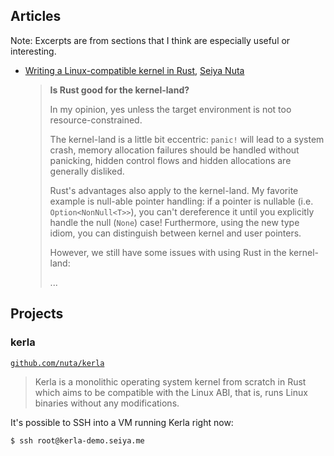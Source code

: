 ## Articles

Note: Excerpts are from sections that I think are especially useful or interesting.

- [Writing a Linux-compatible kernel in Rust](https://seiya.me/writing-linux-clone-in-rust), [Seiya Nuta][]

  > **Is Rust good for the kernel-land?**
  >
  > In my opinion, yes unless the target environment is not too resource-constrained.
  >
  > The kernel-land is a little bit eccentric: `panic!` will lead to a system crash, memory allocation failures should be handled without panicking, hidden control flows and hidden allocations are generally disliked.
  >
  > Rust's advantages also apply to the kernel-land. My favorite example is null-able pointer handling: if a pointer is nullable (i.e. `Option<NonNull<T>>`), you can't dereference it until you explicitly handle the null (`None`) case! Furthermore, using the new type idiom, you can distinguish between kernel and user pointers.
  >
  > However, we still have some issues with using Rust in the kernel-land:
  >
  > ...

[Seiya Nuta]: https://seiya.me/

## Projects

### kerla

[`github.com/nuta/kerla`](https://github.com/nuta/kerla)

> Kerla is a monolithic operating system kernel from scratch in Rust which aims to be compatible with the Linux ABI, that is, runs Linux binaries without any modifications.

It's possible to SSH into a VM running Kerla right now:

```console
$ ssh root@kerla-demo.seiya.me
```
